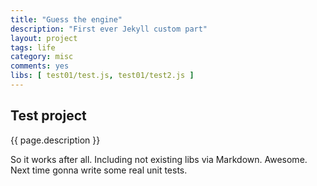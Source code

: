 ```yaml
---
title: "Guess the engine"
description: "First ever Jekyll custom part"
layout: project
tags: life
category: misc
comments: yes
libs: [ test01/test.js, test01/test2.js ]
---
```

## Test project
{{ page.description }}

So it works after all. Including not existing libs via Markdown. Awesome. Next time gonna write some real unit tests.